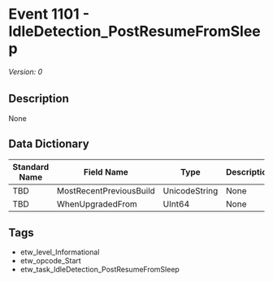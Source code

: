 # Event 1101 - IdleDetection_PostResumeFromSleep
###### Version: 0

## Description
None

## Data Dictionary
|Standard Name|Field Name|Type|Description|Sample Value|
|---|---|---|---|---|
|TBD|MostRecentPreviousBuild|UnicodeString|None|`None`|
|TBD|WhenUpgradedFrom|UInt64|None|`None`|

## Tags
* etw_level_Informational
* etw_opcode_Start
* etw_task_IdleDetection_PostResumeFromSleep